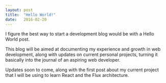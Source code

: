 ```yaml
---
layout: post
title:  "Hello World!"
date:   2016-02-20
---
```


I figure the best way to start a development blog would be with a Hello World post.

This blog will be aimed at documenting my experience and growth in web development, along with updates on current personal projects, turning it basically into the journal of an aspiring web developer.

Updates soon to come, along with the first post about my current project that I will be using to learn React and the Flux architecture.
